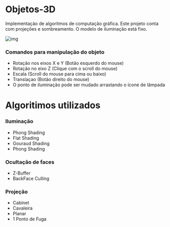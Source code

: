 # Objetos-3D

Implementação de algoritmos de computação gráfica. Este projeto conta com projeções e sombreamento. O modelo de iluminação está fixo.

![img](https://user-images.githubusercontent.com/48293550/71787846-57874100-2ffb-11ea-87be-3facd89b761d.png)

### Comandos para manipulação do objeto
- Rotação nos eixos X e Y (Botão esquerdo do mouse)
- Rotação no eixo Z (Clique com o scroll do mouse)
- Escala (Scroll do mouse para cima ou baixo)
- Translaçao (Botão direito do mouse)
- O ponto de iluminação pode ser mudado arrastando o ícone de lâmpada

# Algoritimos utilizados
### Iluminação
- Phong Shading
- Flat Shading
- Gouraud Shading
- Phong Shading

### Ocultação de faces
- Z-Buffer
- BackFace Culling

### Projeção
- Cabinet
- Cavaleira
- Planar
- 1 Ponto de Fuga





